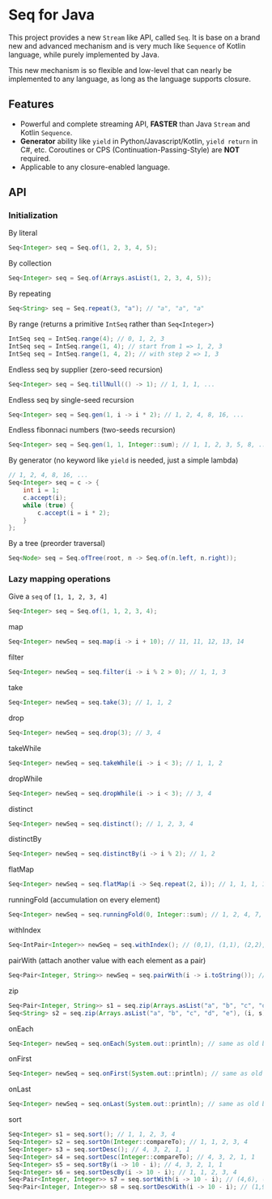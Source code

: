 # Seq for Java

This project provides a new `Stream` like API, called `Seq`. It is base on a brand new and advanced mechanism and is
very much like `Sequence` of Kotlin language, while purely implemented by Java.

This new mechanism is so flexible and low-level that can nearly be implemented to any language, as long as the language
supports closure.

## Features

* Powerful and complete streaming API, **FASTER** than Java `Stream` and Kotlin `Sequence`.
* **Generator** ability like `yield` in Python/Javascript/Kotlin, `yield return` in C#, etc. Coroutines or CPS (Continuation-Passing-Style) are **NOT** required.
* Applicable to any closure-enabled language.

## API

### Initialization
By literal
```java
Seq<Integer> seq = Seq.of(1, 2, 3, 4, 5);
```
By collection
```java
Seq<Integer> seq = Seq.of(Arrays.asList(1, 2, 3, 4, 5));
```
By repeating
```java
Seq<String> seq = Seq.repeat(3, "a"); // "a", "a", "a"
```
By range (returns a primitive `IntSeq` rather than `Seq<Integer>`)
```java
IntSeq seq = IntSeq.range(4); // 0, 1, 2, 3
IntSeq seq = IntSeq.range(1, 4); // start from 1 => 1, 2, 3
IntSeq seq = IntSeq.range(1, 4, 2); // with step 2 => 1, 3
```
Endless seq by supplier (zero-seed recursion)
```java
Seq<Integer> seq = Seq.tillNull(() -> 1); // 1, 1, 1, ...
```
Endless seq by single-seed recursion
```java
Seq<Integer> seq = Seq.gen(1, i -> i * 2); // 1, 2, 4, 8, 16, ...
```
Endless fibonnaci numbers (two-seeds recursion)
```java
Seq<Integer> seq = Seq.gen(1, 1, Integer::sum); // 1, 1, 2, 3, 5, 8, ...
```
By generator (no keyword like `yield` is needed, just a simple lambda)
```java
// 1, 2, 4, 8, 16, ...
Seq<Integer> seq = c -> {
    int i = 1;
    c.accept(i);
    while (true) {
        c.accept(i = i * 2);
    }
};
```

By a tree (preorder traversal)
```java
Seq<Node> seq = Seq.ofTree(root, n -> Seq.of(n.left, n.right));
```
### Lazy mapping operations
Give a `seq` of `[1, 1, 2, 3, 4]`
```java
Seq<Integer> seq = Seq.of(1, 1, 2, 3, 4);
```
map
```java
Seq<Integer> newSeq = seq.map(i -> i + 10); // 11, 11, 12, 13, 14
```
filter
```java
Seq<Integer> newSeq = seq.filter(i -> i % 2 > 0); // 1, 1, 3
```
take
```java
Seq<Integer> newSeq = seq.take(3); // 1, 1, 2
```
drop
```java
Seq<Integer> newSeq = seq.drop(3); // 3, 4
```
takeWhile
```java
Seq<Integer> newSeq = seq.takeWhile(i -> i < 3); // 1, 1, 2
```
dropWhile
```java
Seq<Integer> newSeq = seq.dropWhile(i -> i < 3); // 3, 4
```
distinct
```java
Seq<Integer> newSeq = seq.distinct(); // 1, 2, 3, 4
```
distinctBy
```java
Seq<Integer> newSeq = seq.distinctBy(i -> i % 2); // 1, 2
```
flatMap
```java
Seq<Integer> newSeq = seq.flatMap(i -> Seq.repeat(2, i)); // 1, 1, 1, 1, 2, 2, 3, 3, 4, 4
```
runningFold (accumulation on every element)
```java
Seq<Integer> newSeq = seq.runningFold(0, Integer::sum); // 1, 2, 4, 7, 11
```
withIndex
```java
Seq<IntPair<Integer>> newSeq = seq.withIndex(); // (0,1), (1,1), (2,2), (3,3), (4,4)
```
pairWith (attach another value with each element as a pair)
```java
Seq<Pair<Integer, String>> newSeq = seq.pairWith(i -> i.toString()); // (1,"1"), (1,"1"), (2,"2"), (3,"3"), (4,"4")
```
zip
```java
Seq<Pair<Integer, String>> s1 = seq.zip(Arrays.asList("a", "b", "c", "d", "e")); // (1,"a"), (1,"b"), (2,"c"), (3,"d"), (4,"e") 
Seq<String> s2 = seq.zip(Arrays.asList("a", "b", "c", "d", "e"), (i, s) -> i + s); // "1a", "1b", "2c", "3d", "4e"
```
onEach
```java
Seq<Integer> newSeq = seq.onEach(System.out::println); // same as old but also println each element
```
onFirst
```java
Seq<Integer> newSeq = seq.onFirst(System.out::println); // same as old but also (lazily) println the first element
```
onLast
```java
Seq<Integer> newSeq = seq.onLast(System.out::println); // same as old but also (lazily) println the last element
```
sort
```java
Seq<Integer> s1 = seq.sort(); // 1, 1, 2, 3, 4
Seq<Integer> s2 = seq.sortOn(Integer::compareTo); // 1, 1, 2, 3, 4
Seq<Integer> s3 = seq.sortDesc(); // 4, 3, 2, 1, 1
Seq<Integer> s4 = seq.sortDesc(Integer::compareTo); // 4, 3, 2, 1, 1
Seq<Integer> s5 = seq.sortBy(i -> 10 - i); // 4, 3, 2, 1, 1
Seq<Integer> s6 = seq.sortDescBy(i -> 10 - i); // 1, 1, 2, 3, 4
Seq<Pair<Integer, Integer>> s7 = seq.sortWith(i -> 10 - i); // (4,6), (3,7), (2,8), (1,9), (1,9)
Seq<Pair<Integer, Integer>> s8 = seq.sortDescWith(i -> 10 - i); // (1,9), (1,9), (2,8), (3,7), (4,6)
```
